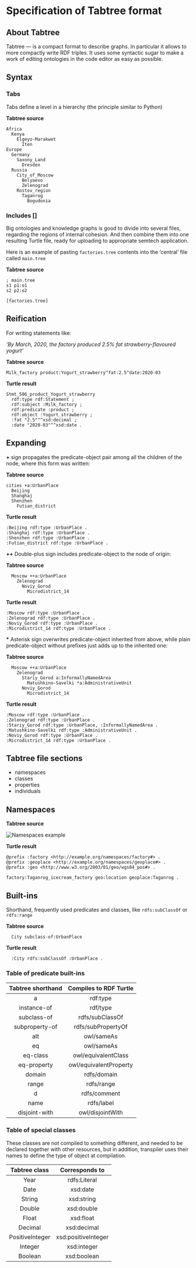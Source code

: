 # Specification of Tabtree format

## About Tabtree

Tabtree — is a compact format to describe graphs. In particular it allows to more compactly write RDF triples. It uses some
syntactic sugar to make a work of editing ontologies in the code editor as easy as possible.

## Syntax

### Tabs

Tabs define a level in a hierarchy (the principle similar to Python)

**Tabtree source**

``` tabtree
Africa
  Kenya
    Elgeyo-Marakwet
      Iten
Europe
  Germany
    Saxony_Land
      Dresden
  Russia
    City_of_Moscow
      Belyaevo
      Zelenograd
    Rostov_region
      Taganrog
        Bogudonia
```

### Includes []

Big ontologies and knowledge graphs is good to divide into several
files, regarding the regions of internal cohesion. And then combine them
into one resulting Turtle file, ready for uploading to appropriate
semtech application.

Here is an example of pasting `factories.tree` contents into the
‘central’ file called `main.tree`

**Tabtree source**

``` tabtree
; main.tree
s1 p1:o1
s2 p2:o2

[factories.tree]
```

## Reification

For writing statements like:

*‘By March, 2020, the factory produced 2.5% fat strawberry-flavoured
yogurt’*

**Tabtree source**

``` tabtree
Milk_factory product:Yogurt_strawberry^fat:2.5^date:2020-03
```

**Turtle result**

``` turtle
Stmt_506_product_Yogurt_strawberry
  rdf:type rdf:Statement ;
  rdf:subject :Milk_factory ;
  rdf:predicate :product ;
  rdf:object :Yogurt_strawberry ;
  :fat "2.5"^^xsd:decimal ;
  :date "2020-03"^^xsd:date .
```

## Expanding

**+** sign propagates the predicate-object pair among all the children
of the node, where this form was written:

**Tabtree source**

``` tabtree
cities +a:UrbanPlace
  Beijing
  Shanghaj
  Shenzhen
    Futian_district
```

**Turtle result**

``` turtle
:Beijing rdf:type :UrbanPlace .
:Shanghaj rdf:type :UrbanPlace .
:Shenzhen rdf:type :UrbanPlace .
:Futian_district rdf:type :UrbanPlace .
```

**++** Double-plus sign includes predicate-object to the node of origin:

**Tabtree source**

``` tabtree
  Moscow ++a:UrbanPlace
    Zelenograd
      Noviy_Gorod
        Microdistrict_14
```

**Turtle result**

``` turtle
:Moscow rdf:type :UrbanPlace .
:Zelenograd rdf:type :UrbanPlace .
:Noviy_Gorod rdf:type :UrbanPlace .
:Microdistrict_14 rdf:type :UrbanPlace .
```

<b>\*</b> Asterisk sign overwrites predicate-object inherited from
above, while plain predicate-object without prefixes just adds up to the
inherited one:

**Tabtree source**

``` tabtree
  Moscow ++a:UrbanPlace
    Zelenograd
      Stariy_Gorod a:InformallyNamedArea
        Matushkino-Savelki *a:AdministrativeUnit
      Noviy_Gorod
        Microdistrict_14
```

**Turtle result**

``` turtle
:Moscow rdf:type :UrbanPlace .
:Zelenograd rdf:type :UrbanPlace .
:Stariy_Gorod rdf:type :UrbanPlace, :InformallyNamedArea .
:Matushkino-Savelki rdf:type :AdministrativeUnit .
:Noviy_Gorod rdf:type :UrbanPlace .
:Microdistrict_14 rdf:type :UrbanPlace .
```

## Tabtree file sections

  - namespaces
  - classes
  - properties
  - individuals

## Namespaces

**Tabtree source**
<!-- ```tabtree
namespaces
  factory ns:http://example.org/namespaces/factory#
  geoplace ns:http://example.org/namespaces/geoplace#
  geo ns:http://www.w3.org/2003/01/geo/wgs84_pos#
individuals
  factory/Taganrog_icecream_factory geo/location:geoplace/Taganrog
``` -->

![Namespaces example](img/p1.png)

**Turtle result**

    @prefix :factory <http://example.org/namespaces/factory#> .
    @prefix :geoplace <http://example.org/namespaces/geoplace#> .
    @prefix :geo <http://www.w3.org/2003/01/geo/wgs84_pos#> .

    factory:Taganrog_icecream_factory geo:location geoplace:Taganrog .

## Built-ins

Shorthand, frequently used predicates and classes, like
`rdfs:subClassOf` or `rdfs:range`

**Tabtree source**

```
  City subclass-of:UrbanPlace
```

**Turtle result**

```
  :City rdfs:subClassOf :UrbanPlace .
```

### Table of predicate built-ins

| Tabtree shorthand | Compiles to RDF Turtle |
| :---------------: | :--------------------: |
|         a         |        rdf:type        |
|    instance-of    |        rdf/type        |
|    subclass-of    |    rdfs/subClassOf     |
|  subproperty-of   |   rdfs/subPropertyOf   |
|        alt        |       owl/sameAs       |
|        eq         |       owl/sameAs       |
|     eq-class      |  owl/equivalentClass   |
|    eq-property    | owl/equivalentProperty |
|      domain       |      rdfs/domain       |
|       range       |       rdfs/range       |
|         d         |      rdfs/comment      |
|       name        |       rdfs/label       |
|   disjoint-with   |    owl/disjointWith    |

### Table of special classes

These classes are not compiled to something different, and needed to be
declared together with other resources, but in addition, transpiler uses
their names to define the type of object at compilation.

|  Tabtree class  |   Corresponds to    |
| :-------------: | :-----------------: |
|      Year       |    rdfs:Literal     |
|      Date       |      xsd:date       |
|     String      |     xsd:string      |
|     Double      |     xsd:double      |
|      Float      |      xsd:float      |
|     Decimal     |     xsd:decimal     |
| PositiveInteger | xsd:positiveInteger |
|     Integer     |     xsd:integer     |
|     Boolean     |     xsd:boolean     |
